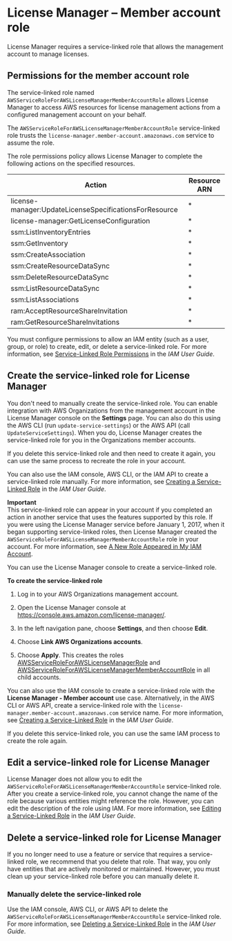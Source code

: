 # License Manager – Member account role<a name="member-role"></a>

License Manager requires a service\-linked role that allows the management account to manage licenses\.

## Permissions for the member account role<a name="service-linked-role-permissions-member"></a>

The service\-linked role named `AWSServiceRoleForAWSLicenseManagerMemberAccountRole` allows License Manager to access AWS resources for license management actions from a configured management account on your behalf\.

The `AWSServiceRoleForAWSLicenseManagerMemberAccountRole` service\-linked role trusts the `license-manager.member-account.amazonaws.com` service to assume the role\.

The role permissions policy allows License Manager to complete the following actions on the specified resources\.


| Action | Resource ARN | 
| --- | --- | 
| license\-manager:UpdateLicenseSpecificationsForResource | \* | 
| license\-manager:GetLicenseConfiguration | \* | 
| ssm:ListInventoryEntries | \* | 
| ssm:GetInventory | \* | 
| ssm:CreateAssociation | \* | 
| ssm:CreateResourceDataSync | \* | 
| ssm:DeleteResourceDataSync | \* | 
| ssm:ListResourceDataSync | \* | 
| ssm:ListAssociations | \* | 
| ram:AcceptResourceShareInvitation | \* | 
| ram:GetResourceShareInvitations | \* | 

You must configure permissions to allow an IAM entity \(such as a user, group, or role\) to create, edit, or delete a service\-linked role\. For more information, see [Service\-Linked Role Permissions](https://docs.aws.amazon.com/IAM/latest/UserGuide/using-service-linked-roles.html#service-linked-role-permissions) in the *IAM User Guide*\.

## Create the service\-linked role for License Manager<a name="create-service-linked-role-member"></a>

You don't need to manually create the service\-linked role\. You can enable integration with AWS Organizations from the management account in the License Manager console on the **Settings** page\. You can also do this using the AWS CLI \(run `update-service-settings`\) or the AWS API \(call `UpdateServiceSettings`\)\. When you do, License Manager creates the service\-linked role for you in the Organizations member accounts\.

If you delete this service\-linked role and then need to create it again, you can use the same process to recreate the role in your account\.

You can also use the IAM console, AWS CLI, or the IAM API to create a service\-linked role manually\. For more information, see [Creating a Service\-Linked Role](https://docs.aws.amazon.com/IAM/latest/UserGuide/using-service-linked-roles.html#create-service-linked-role) in the *IAM User Guide*\.

**Important**  
This service\-linked role can appear in your account if you completed an action in another service that uses the features supported by this role\. If you were using the License Manager service before January 1, 2017, when it began supporting service\-linked roles, then License Manager created the `AWSServiceRoleForAWSLicenseManagerMemberAccountRole` role in your account\. For more information, see [A New Role Appeared in My IAM Account](https://docs.aws.amazon.com/IAM/latest/UserGuide/troubleshoot_roles.html#troubleshoot_roles_new-role-appeared)\.

You can use the License Manager console to create a service\-linked role\.

**To create the service\-linked role**

1. Log in to your AWS Organizations management account\.

1. Open the License Manager console at [https://console\.aws\.amazon\.com/license\-manager/](https://console.aws.amazon.com/license-manager/)\.

1. In the left navigation pane, choose **Settings**, and then choose **Edit**\.

1. Choose **Link AWS Organizations accounts**\.

1. Choose **Apply**\. This creates the roles [AWSServiceRoleForAWSLicenseManagerRole](license-manager-role-core.md) and [AWSServiceRoleForAWSLicenseManagerMemberAccountRole](#member-role) in all child accounts\.

You can also use the IAM console to create a service\-linked role with the **License Manager \- Member account** use case\. Alternatively, in the AWS CLI or AWS API, create a service\-linked role with the `license-manager.member-account.amazonaws.com` service name\. For more information, see [Creating a Service\-Linked Role](https://docs.aws.amazon.com/IAM/latest/UserGuide/using-service-linked-roles.html#create-service-linked-role) in the *IAM User Guide*\. 

If you delete this service\-linked role, you can use the same IAM process to create the role again\.

## Edit a service\-linked role for License Manager<a name="edit-service-linked-role-member"></a>

License Manager does not allow you to edit the `AWSServiceRoleForAWSLicenseManagerMemberAccountRole` service\-linked role\. After you create a service\-linked role, you cannot change the name of the role because various entities might reference the role\. However, you can edit the description of the role using IAM\. For more information, see [Editing a Service\-Linked Role](https://docs.aws.amazon.com/IAM/latest/UserGuide/using-service-linked-roles.html#edit-service-linked-role) in the *IAM User Guide*\.

## Delete a service\-linked role for License Manager<a name="delete-service-linked-role-member"></a>

If you no longer need to use a feature or service that requires a service\-linked role, we recommend that you delete that role\. That way, you only have entities that are actively monitored or maintained\. However, you must clean up your service\-linked role before you can manually delete it\.

### Manually delete the service\-linked role<a name="slr-manual-delete-member"></a>

Use the IAM console, AWS CLI, or AWS API to delete the `AWSServiceRoleForAWSLicenseManagerMemberAccountRole` service\-linked role\. For more information, see [Deleting a Service\-Linked Role](https://docs.aws.amazon.com/IAM/latest/UserGuide/using-service-linked-roles.html#delete-service-linked-role) in the *IAM User Guide*\.